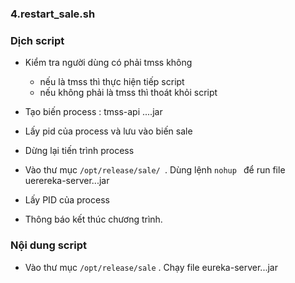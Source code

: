 ### 4.restart_sale.sh

### Dịch script

- Kiểm tra người dùng có phải tmss không
	- nếu là tmss thì thực hiện tiếp script
	- nếu không phải là tmss thì thoát khỏi script

- Tạo biến process : tmss-api ....jar
- Lấy pid của process và lưu vào biến sale
- Dừng lại tiến trình process

- Vào thư mục `/opt/release/sale/ `. Dùng lệnh `nohup ` để run file uerereka-server...jar
- Lấy PID của process
- Thông báo kết thúc chương trình.

### Nội dung script
- Vào thư mục `/opt/release/sale` . Chạy file eureka-server...jar 
